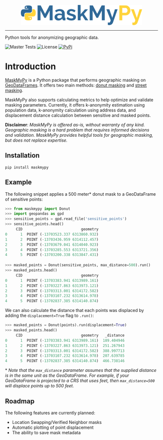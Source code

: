 <div style="text-align:center; width: 100%;"><img src="assets/logo.png" width=400px style="max-width: 400px;"></div>

-----

Python tools for anonymizing geographic data.

![Master Tests](https://img.shields.io/github/checks-status/TheTinHat/maskmyxyz/master)
![License](https://img.shields.io/github/license/TheTinHat/MaskMyPy)
[![PyPi](https://img.shields.io/pypi/v/maskmypy)](https://pypi.org/project/maskmypy/)

# Introduction

[MaskMyPy](https://github.com/TheTinHat/MaskMyPy) is a Python package that performs geographic masking on [GeoDataFrames](http://geopandas.org/data_structures.html). It offers two main methods: [donut masking](donut.md) and [street masking](street.md).


MaskMyPy also supports calculating metrics to help optimize and validate masking parameters. Currently, it offers k-anonymity estimation using population data, k-anonymity calculation using address data, and displacement distance calculation between sensitive and masked points.

**Disclaimer**: *MaskMyPy is offered as-is, without warranty of any kind. Geographic masking is a hard problem that requires informed decisions and validation. MaskMyPy provides helpful tools for geographic masking, but does not replace expertise.*

## Installation

```
pip install maskmypy
```

## Example

The following snippet applies a 500 meter* donut mask to a GeoDataFrame of sensitive points:

```python
>>> from maskmypy import Donut
>>> import geopandas as gpd
>>> sensitive_points = gpd.read_file('sensitive_points')
>>> sensitive_points.head()
     CID                           geometry
0      1  POINT (-13703523.337 6313860.932)
1      2  POINT (-13703436.959 6314112.457)
2      3  POINT (-13703679.041 6314040.923)
3      4  POINT (-13703285.553 6313721.356)
4      5  POINT (-13703200.338 6313847.431)

>>> masked_points = Donut(sensitive_points, max_distance=500).run()
>>> masked_points.head()
     CID                           geometry
0      1  POINT (-13703383.941 6313989.161)
1      2  POINT (-13703227.863 6313973.121)
2      3  POINT (-13703313.001 6314172.582)
3      4  POINT (-13703107.232 6313614.978)
4      5  POINT (-13702837.385 6314140.874)
```

We can also calculate the distance that each points was displaced by adding the `displacement=True` flag to `.run()`:

```python
>>> masked_points = Donut(points).run(displacement=True)
>>> masked_points.head()
     CID                           geometry   _distance
0      1  POINT (-13703383.941 6313989.161)  189.404946
1      2  POINT (-13703227.863 6313973.121)  251.267943
2      3  POINT (-13703313.001 6314172.582)  388.997713
3      4  POINT (-13703107.232 6313614.978)  207.639785
4      5  POINT (-13702837.385 6314140.874)  466.738146
```

\* *Note that the `max_distance` parameter assumes that the supplied distance is in the same unit as the GeoDataFrame. For example, if your GeoDataFrame is projected to a CRS that uses feet, then `max_distance=500` will displace points up to 500 feet.*

## Roadmap
The following features are currently planned:

- Location Swapping/Verified Neighbor masks
- Automatic plotting of point displacement
- The ability to save mask metadata
